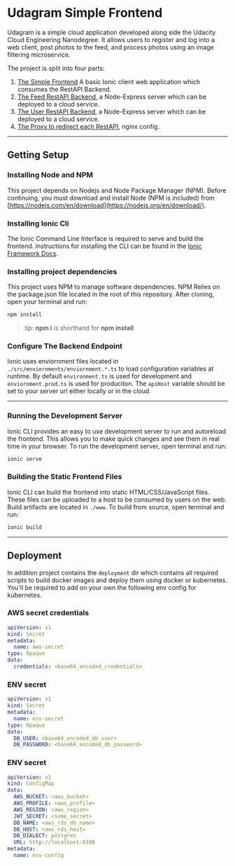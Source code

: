 # Udagram Simple Frontend

Udagram is a simple cloud application developed along side the Udacity Cloud Engineering Nanodegree. It allows users to register and log into a web client, post photos to the feed, and process photos using an image filtering microservice.

The project is split into four parts:
1. [The Simple Frontend](frontend)
A basic Ionic client web application which consumes the RestAPI Backend. 
2. [The Feed RestAPI Backend](restapi-feed), a Node-Express server which can be deployed to a cloud service.
3. [The User RestAPI Backend](restapi-user), a Node-Express server which can be deployed to a cloud service.
4. [The Proxy to redirect each RestAPI](proxy), nginx config.
***

## Getting Setup

### Installing Node and NPM
This project depends on Nodejs and Node Package Manager (NPM). Before continuing, you must download and install Node (NPM is included) from [https://nodejs.com/en/download](https://nodejs.org/en/download/).

### Installing Ionic Cli
The Ionic Command Line Interface is required to serve and build the frontend. Instructions for installing the CLI can be found in the [Ionic Framework Docs](https://ionicframework.com/docs/installation/cli).

### Installing project dependencies

This project uses NPM to manage software dependencies. NPM Relies on the package.json file located in the root of this repository. After cloning, open your terminal and run:
```bash
npm install
```
>_tip_: **npm i** is shorthand for **npm install**

### Configure The Backend Endpoint
Ionic uses enviornment files located in `./src/enviornments/enviornment.*.ts` to load configuration variables at runtime. By default `environment.ts` is used for development and `enviornment.prod.ts` is used for produciton. The `apiHost` variable should be set to your server url either locally or in the cloud.

***
### Running the Development Server
Ionic CLI provides an easy to use development server to run and autoreload the frontend. This allows you to make quick changes and see them in real time in your browser. To run the development server, open terminal and run:

```bash
ionic serve
```

### Building the Static Frontend Files
Ionic CLI can build the frontend into static HTML/CSS/JavaScript files. These files can be uploaded to a host to be consumed by users on the web. Build artifacts are located in `./www`. To build from source, open terminal and run:
```bash
ionic build
```
***

## Deployment
In addition project contains the `deployment` dir which contains all required scripts to build docker images and deploy them using docker or kubernetes.
You'll be required to add on your own the following env config for kubernetes.

### AWS secret credentials

```yaml
apiVersion: v1
kind: Secret
metadata:
  name: aws-secret
type: Opaque
data:
  credentials: <base64_encoded_credentials>
```

### ENV secret

```yaml
apiVersion: v1
kind: Secret
metadata:
  name: env-secret
type: Opaque
data:
  DB_USER: <base64_encoded_db_user>
  DB_PASSWORD: <base64_encoded_db_password>
```

### ENV secret

```yaml
apiVersion: v1
kind: ConfigMap
data:
  AWS_BUCKET: <aws_bucket>
  AWS_PROFILE: <aws_profile>
  AWS_REGION: <aws_region>
  JWT_SECRET: <some_secret>
  DB_NAME: <aws_rds_db_name>
  DB_HOST: <aws_rds_host>
  DB_DIALECT: postgres
  URL: http://localhost:8100  
metadata:
  name: env-config
```